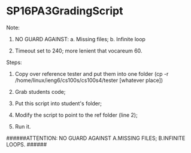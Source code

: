 # SP16PA3GradingScript
Note: 

1. NO GUARD AGAINST: a. Missing files; b. Infinite loop

2. Timeout set to 240; more lenient that vocareum 60.

Steps: 

1. Copy over reference tester and put them into one folder 
    (cp -r /home/linux/ieng6/cs100s/cs100s4/tester [whatever place])

2. Grab students code;
 
3. Put this script into student's folder;
 
4. Modify the script to point to the ref folder (line 2);

5. Run it. 

######ATTENTION: NO GUARD AGAINST A.MISSING FILES; B.INFINITE LOOPS. ######
